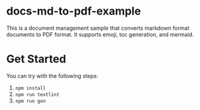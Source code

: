 # docs-md-to-pdf-example
This is a document management sample that converts markdown format documents to PDF format. It supports emoji, toc generation, and mermaid.

# Get Started
You can try with the following steps:

1. `npm install`
2. `npm run textlint`
2. `npm run gen`
